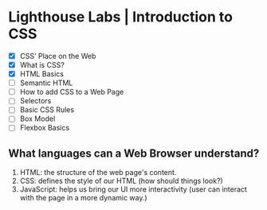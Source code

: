 # Lighthouse Labs | Introduction to CSS

* [X] CSS' Place on the Web
* [X] What is CSS?
* [X] HTML Basics
* [ ] Semantic HTML
* [ ] How to add CSS to a Web Page
* [ ] Selectors
* [ ] Basic CSS Rules
* [ ] Box Model
* [ ] Flexbox Basics

## What languages can a Web Browser understand?

1. HTML: the structure of the web page's content.
2. CSS: defines the style of our HTML (how should things look?)
3. JavaScript: helps us bring our UI more interactivity (user can interact with the page in a more dynamic way.)
